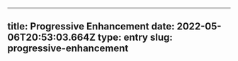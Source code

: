 
---
title: Progressive Enhancement 
date: 2022-05-06T20:53:03.664Z
type: entry
slug: progressive-enhancement
---


